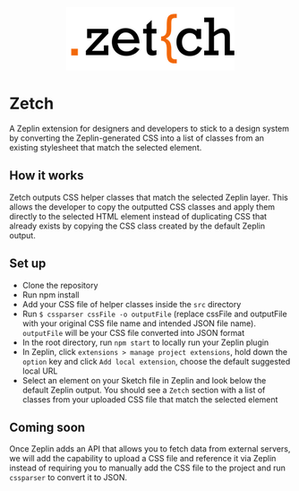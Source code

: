 <p align="center">
  <img src="./src/logo.png" alt="Zetch logo">
</p>

# Zetch

A Zeplin extension for designers and developers to stick to a design system by converting the Zeplin-generated CSS into a list of classes from an existing stylesheet that match the selected element.

## How it works

Zetch outputs CSS helper classes that match the selected Zeplin layer. This allows the developer to copy the outputted CSS classes and apply them directly to the selected HTML element instead of duplicating CSS that already exists by copying the CSS class created by the default Zeplin output.

## Set up

* Clone the repository
* Run npm install
* Add your CSS file of helper classes inside the `src` directory
* Run `$ cssparser cssFile -o outputFile` (replace cssFile and outputFile with your original CSS file name and intended JSON file name). `outputFile` will be your CSS file converted into JSON format
* In the root directory, run `npm start` to locally run your Zeplin plugin
* In Zeplin, click `extensions > manage project extensions`, hold down the `option` key and click `Add local extension`, choose the default suggested local URL
* Select an element on your Sketch file in Zeplin and look below the default Zeplin output. You should see a `Zetch` section with a list of classes from your uploaded CSS file that match the selected element

## Coming soon

Once Zeplin adds an API that allows you to fetch data from external servers, we will add the capability to upload a CSS file and reference it via Zeplin instead of requiring you to manually add the CSS file to the project and run `cssparser` to convert it to JSON.